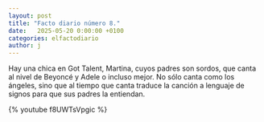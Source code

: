 ```yaml
---
layout: post
title: "Facto diario número 8."
date:   2025-05-20 0:00:00 +0100
categories: elfactodiario
author: j
---
```


Hay una chica en Got Talent, Martina, cuyos padres son sordos, que canta al nivel de Beyoncé y Adele o incluso mejor. No sólo canta como los ángeles, sino que al tiempo que canta traduce la canción a lenguaje de signos para que sus padres la entiendan.

{% youtube f8UWTsVpgic %}